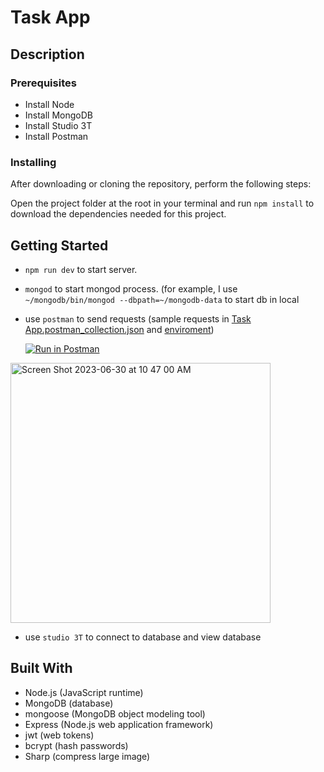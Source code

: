 # Task App
## Description
### Prerequisites

- Install Node
- Install MongoDB
- Install Studio 3T
- Install Postman

### Installing

After downloading or cloning the repository, perform the following steps:

Open the project folder at the root in your terminal and run `npm install` to download the dependencies needed for this project.

## Getting Started
- `npm run dev` to start server.
- `mongod` to start mongod process. (for example, I use `~/mongodb/bin/mongod --dbpath=~/mongodb-data` to start db in local
-  use `postman` to send requests (sample requests in [Task App.postman_collection.json](https://github.com/Jasmine-Zhuang/NodeJsCourse/blob/main/task-manager/Task%20App.postman_collection.json) and [enviroment](https://github.com/Jasmine-Zhuang/NodeJsCourse/blob/main/task-manager/Task%20manager%20API%20(dev).postman_environment.json))
  
   [![Run in Postman](https://run.pstmn.io/button.svg)](https://app.getpostman.com/run-collection/27756290-b3b9e48c-8a06-427a-8bcf-8c68c1d88ae9?action=collection%2Ffork&source=rip_markdown&collection-url=entityId%3D27756290-b3b9e48c-8a06-427a-8bcf-8c68c1d88ae9%26entityType%3Dcollection%26workspaceId%3Dcfa7b829-41c0-4ae0-b387-2e6c7bdaf251)

<img width="416" alt="Screen Shot 2023-06-30 at 10 47 00 AM" src="https://github.com/Jasmine-Zhuang/NodeJsCourse/assets/75867805/072fd8e8-844f-4aef-a3ae-9f49d8b072e9">

-  use `studio 3T` to connect to database and view database

## Built With

- Node.js (JavaScript runtime)
- MongoDB (database)
- mongoose (MongoDB object modeling tool)
- Express (Node.js web application framework)
- jwt (web tokens)
- bcrypt (hash passwords)
- Sharp (compress large image)
